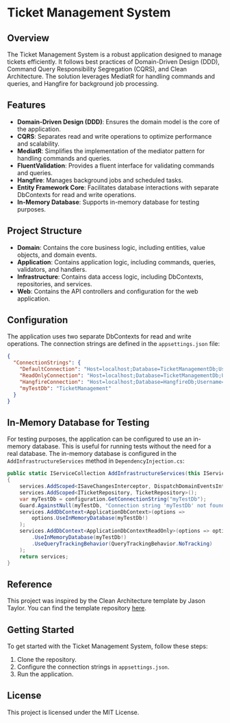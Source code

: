 # Ticket Management System
## Overview
The Ticket Management System is a robust application designed to manage tickets efficiently. It follows best practices of Domain-Driven Design (DDD), Command Query Responsibility Segregation (CQRS), and Clean Architecture. The solution leverages MediatR for handling commands and queries, and Hangfire for background job processing.
## Features
- **Domain-Driven Design (DDD)**: Ensures the domain model is the core of the application.
- **CQRS**: Separates read and write operations to optimize performance and scalability.
- **MediatR**: Simplifies the implementation of the mediator pattern for handling commands and queries.
- **FluentValidation**: Provides a fluent interface for validating commands and queries.
- **Hangfire**: Manages background jobs and scheduled tasks.
- **Entity Framework Core**: Facilitates database interactions with separate DbContexts for read and write operations.
- **In-Memory Database**: Supports in-memory database for testing purposes.
## Project Structure
- **Domain**: Contains the core business logic, including entities, value objects, and domain events.
- **Application**: Contains application logic, including commands, queries, validators, and handlers.
- **Infrastructure**: Contains data access logic, including DbContexts, repositories, and services.
- **Web**: Contains the API controllers and configuration for the web application.
## Configuration
The application uses two separate DbContexts for read and write operations. The connection strings are defined in the `appsettings.json` file:
```json
{
  "ConnectionStrings": {
    "DefaultConnection": "Host=localhost;Database=TicketManagementDb;Username=yourusername;Password=yourpassword",
    "ReadOnlyConnection": "Host=localhost;Database=TicketManagementDb;Username=yourusername;Password=yourpassword;ApplicationIntent=ReadOnly",
    "HangfireConnection": "Host=localhost;Database=HangfireDb;Username=yourusername;Password=yourpassword",
    "myTestDb": "TicketManagement"
  }
}
```
## In-Memory Database for Testing
For testing purposes, the application can be configured to use an in-memory database. This is useful for running tests without the need for a real database. The in-memory database is configured in the `AddInfrastructureServices` method in `DependencyInjection.cs`:
```csharp
public static IServiceCollection AddInfrastructureServices(this IServiceCollection services, IConfiguration configuration)
{
    services.AddScoped<ISaveChangesInterceptor, DispatchDomainEventsInterceptor>();
    services.AddScoped<ITicketRepository, TicketRepository>();
    var myTestDb = configuration.GetConnectionString("myTestDb");
    Guard.AgainstNull(myTestDb, "Connection string 'myTestDb' not found.");
    services.AddDbContext<ApplicationDbContext>(options =>
        options.UseInMemoryDatabase(myTestDb!)
    );
    services.AddDbContext<ApplicationDbContextReadOnly>(options => options
        .UseInMemoryDatabase(myTestDb!)
        .UseQueryTrackingBehavior(QueryTrackingBehavior.NoTracking)
    );
    return services;
}
```
## Reference
This project was inspired by the Clean Architecture template by Jason Taylor. You can find the template repository [here](https://github.com/jasontaylordev/CleanArchitecture).
## Getting Started
To get started with the Ticket Management System, follow these steps:
1. Clone the repository.
2. Configure the connection strings in `appsettings.json`.
3. Run the application.
## License
This project is licensed under the MIT License.
